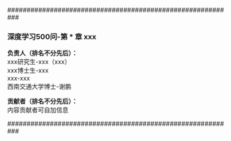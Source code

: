 ###########################################################

### 深度学习500问-第 * 章 xxx

**负责人（排名不分先后）：**  
xxx研究生-xxx（xxx）  
xxx博士生-xxx  
xxx-xxx  
西南交通大学博士-谢鹏

**贡献者（排名不分先后）：**  
内容贡献者可自加信息


###########################################################